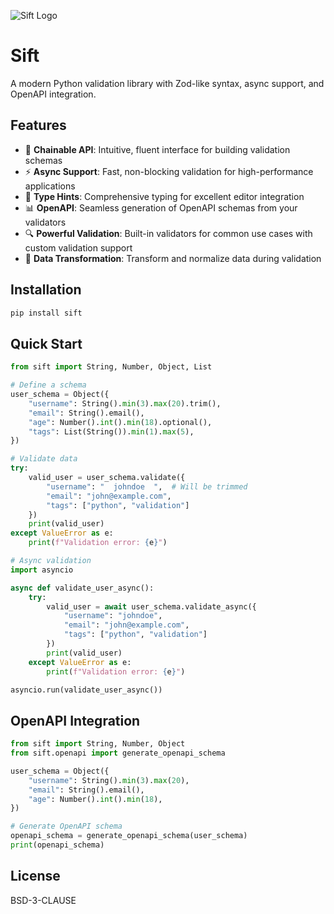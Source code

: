 ![Sift Logo](./assets/logo.png)

# Sift

A modern Python validation library with Zod-like syntax, async support, and OpenAPI integration.

## Features

- 🔄 **Chainable API**: Intuitive, fluent interface for building validation schemas
- ⚡ **Async Support**: Fast, non-blocking validation for high-performance applications
- 📝 **Type Hints**: Comprehensive typing for excellent editor integration
- 📊 **OpenAPI**: Seamless generation of OpenAPI schemas from your validators
- 🔍 **Powerful Validation**: Built-in validators for common use cases with custom validation support
- 🔧 **Data Transformation**: Transform and normalize data during validation

## Installation

```bash
pip install sift
```

## Quick Start

```python
from sift import String, Number, Object, List

# Define a schema
user_schema = Object({
    "username": String().min(3).max(20).trim(),
    "email": String().email(),
    "age": Number().int().min(18).optional(),
    "tags": List(String()).min(1).max(5),
})

# Validate data
try:
    valid_user = user_schema.validate({
        "username": "  johndoe  ",  # Will be trimmed
        "email": "john@example.com",
        "tags": ["python", "validation"]
    })
    print(valid_user)
except ValueError as e:
    print(f"Validation error: {e}")

# Async validation
import asyncio

async def validate_user_async():
    try:
        valid_user = await user_schema.validate_async({
            "username": "johndoe",
            "email": "john@example.com",
            "tags": ["python", "validation"]
        })
        print(valid_user)
    except ValueError as e:
        print(f"Validation error: {e}")

asyncio.run(validate_user_async())
```

## OpenAPI Integration

```python
from sift import String, Number, Object
from sift.openapi import generate_openapi_schema

user_schema = Object({
    "username": String().min(3).max(20),
    "email": String().email(),
    "age": Number().int().min(18),
})

# Generate OpenAPI schema
openapi_schema = generate_openapi_schema(user_schema)
print(openapi_schema)
```

## License

BSD-3-CLAUSE

